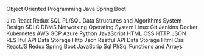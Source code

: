 Object Oriented Programming
Java
Spring Boot


Jira
React
Redux
SQL
PL/SQL
Data Structures and Algorithms
System Design
SDLC
DBMS
Networking
Operating System
Linux
Git
Jenkins
Docker
Kubernetes
AWS
GCP
Azure
Python
JavaScript
HTML
CSS
HTTP
JSON
RESTful API
Data Storage
Http
Json
Restful API
Data Storage
Html
Css
ReactJS
Redux
Spring Boot
JavaScrip
Sql
Pl/Sql
Functions and Arrays